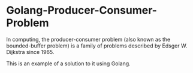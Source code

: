 # Golang-Producer-Consumer-Problem
In computing, the producer-consumer problem (also known as the bounded-buffer problem) is a family of problems described by Edsger W. Dijkstra since 1965. 

This is an example of a solution to it using Golang.
